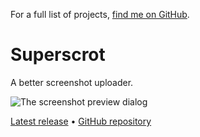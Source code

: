 For a full list of projects, [find me on GitHub](https://github.com/horsedrowner).

Superscrot
==========

A better screenshot uploader.

![The screenshot preview dialog](http://s.horsedrowner.net/Superscrot/PreviewDialog.png)

[Latest release](https://github.com/horsedrowner/Superscrot/releases/latest) &bullet; [GitHub repository](https://github.com/horsedrowner/Superscrot)
